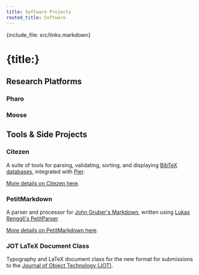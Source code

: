 ```yaml
---
title: Software Projects
routed_title: Software
---
```

{include_file: src/links.markdown}
# {title:}


## Research Platforms

### Pharo

### Moose


## Tools & Side Projects

### Citezen
A suite of tools for parsing, validating, sorting, and displaying [BibTeX databases][bibtex], integrated with [Pier][].

[More details on Citezen here](./citezen.html).

[bibtex]: http://www.bibtex.org
[pier]: http://www.piercms.com


### PetitMarkdown
A parser and processor for [John Gruber's Markdown][markdown], written using [Lukas Renggli's PetitParser][petitparser]

[More details on PetitMarkdown here](./petitmarkdown.html).

[markdown]: http://daringfireball.net/projects/markdown/
[petitparser]: http://scg.unibe.ch/research/helvetia/petitparser


### JOT LaTeX Document Class
Typography and LaTeX document class for the new format for submissions to the [Journal of Object Technology (JOT)][jot].

[jot]: http://www.jot.fm